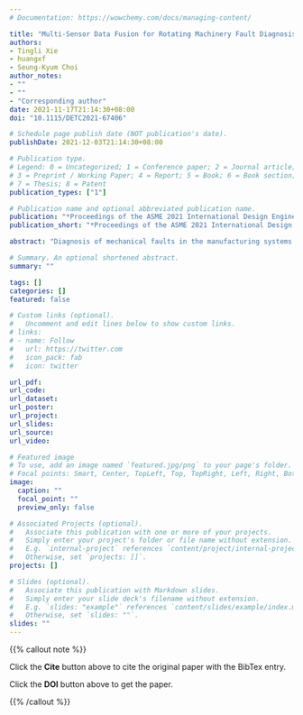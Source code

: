 ```yaml
---
# Documentation: https://wowchemy.com/docs/managing-content/

title: "Multi-Sensor Data Fusion for Rotating Machinery Fault Diagnosis Using Residual Convolutional Neural Network"
authors:
- Tingli Xie
- huangxf
- Seung-Kyum Choi
author_notes:
- ""
- ""
- "Corresponding author"
date: 2021-11-17T21:14:30+08:00
doi: "10.1115/DETC2021-67406"

# Schedule page publish date (NOT publication's date).
publishDate: 2021-12-03T21:14:30+08:00

# Publication type.
# Legend: 0 = Uncategorized; 1 = Conference paper; 2 = Journal article;
# 3 = Preprint / Working Paper; 4 = Report; 5 = Book; 6 = Book section;
# 7 = Thesis; 8 = Patent
publication_types: ["1"]

# Publication name and optional abbreviated publication name.
publication: "*Proceedings of the ASME 2021 International Design Engineering Technical Conferences and Computers and Information in Engineering Conference. Volume 3A: 47th Design Automation Conference (DAC).*, V002T02A023"
publication_short: "*Proceedings of the ASME 2021 International Design Engineering Technical Conferences and Computers and Information in Engineering Conference. Volume 3A: 47th Design Automation Conference (DAC).*, V002T02A023"

abstract: "Diagnosis of mechanical faults in the manufacturing systems is critical for ensuring safety and saving cost. With the development of data transmission and sensor technologies, the measuring systems can easily acquire multi-sensor and massive data. The traditional fault diagnosis methods usually depend on the features extracted by experts manually. The feature extraction process is usually time-consuming and laborious, which has a significant impact on the final results. Although Deep-Learning (DL) provides an end-to-end way to address the drawbacks of traditional methods, it is necessary to do deep research on an intelligent fault diagnosis method based on Multi-Sensor Data and Data Fusion. In this project, a novel intelligent diagnosis method based on Multi-Sensor Data Fusion and Convolutional Neural Network (CNN) is explored, which can automatically extract features from raw signals and achieve superior recognition performance. Firstly, a Multi-Signals-to-RGB-Image conversion method based on Principal Component Analysis (PCA) is applied to fuse multi-signal data into three-channel RGB images, which can eliminate the effect of handcrafted features and obtain the feature-level fused information. Then, the improved CNN with residual networks and the Leaky Rectified Linear Unit (LReLU) is defined and trained by the training samples, which can balance the relationship between computational cost and accuracy. After that, the testing data are fed into CNN to obtain the final diagnosis results. Two datasets, including the KAT bearing dataset and Gearbox dataset, are conducted to verify the effectiveness of the proposed method. The comprehensive comparison and analysis with widely used algorithms are also performed. The results demonstrate that the proposed method can detect different fault types and outperform other methods in terms of classification accuracy. For the KAT bearing dataset and Gearbox dataset, the proposed method’s average prediction accuracy is as high as 99.99% and 99.98%, which demonstrates that the proposed method achieves more reliable results than other DL-based methods."

# Summary. An optional shortened abstract.
summary: ""

tags: []
categories: []
featured: false

# Custom links (optional).
#   Uncomment and edit lines below to show custom links.
# links:
# - name: Follow
#   url: https://twitter.com
#   icon_pack: fab
#   icon: twitter

url_pdf:
url_code:
url_dataset:
url_poster:
url_project:
url_slides:
url_source:
url_video:

# Featured image
# To use, add an image named `featured.jpg/png` to your page's folder. 
# Focal points: Smart, Center, TopLeft, Top, TopRight, Left, Right, BottomLeft, Bottom, BottomRight.
image:
  caption: ""
  focal_point: ""
  preview_only: false

# Associated Projects (optional).
#   Associate this publication with one or more of your projects.
#   Simply enter your project's folder or file name without extension.
#   E.g. `internal-project` references `content/project/internal-project/index.md`.
#   Otherwise, set `projects: []`.
projects: []

# Slides (optional).
#   Associate this publication with Markdown slides.
#   Simply enter your slide deck's filename without extension.
#   E.g. `slides: "example"` references `content/slides/example/index.md`.
#   Otherwise, set `slides: ""`.
slides: ""
---
```


{{% callout note %}}

Click the **Cite** button above to cite the original paper with the BibTex entry.

Click the **DOI** button above to get the paper.

{{% /callout %}}
